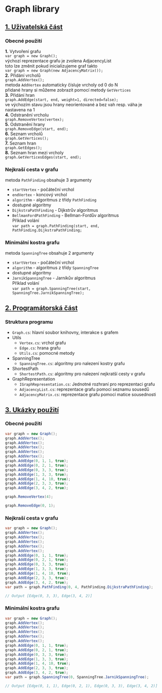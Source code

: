 ﻿# Graph library

## [1. Uživatelská část](#1-uživatelská-část)

### Obecné použití

**1.** Vytvoření grafu \
```var graph = new Graph();``` \
výchozí reprezentace grafu je zvolena AdjacencyList \
toto lze změnit pokud inicializujeme graf takto \
```var graph = new Graph(new AdjacencyMatrix());``` \
**2.** Přidání vrcholů \
```graph.AddVertex();``` \
metoda `AddVertex` automaticky čísluje vrcholy od 0 do N \
přidané hrany si můžeme zobrazit pomocí metody `GetVertices` \
**3.** Přidání hran \
```graph.AddEdge(start, end, weight=1, directed=false);``` \
ve výchozím stavu jsou hrany neorientované a bez vah resp. váha je nastavena na 1 \
**4.** Odstranění vrcholu \
```graph.RemoveVertex(vertex);``` \
**5.** Odstranění hrany \
```graph.RemoveEdge(start, end);``` \
**6.** Seznam vrcholů \
```graph.GetVertices();``` \
**7.** Seznam hran \
```graph.GetEdges();``` \
**8.** Seznam hran mezi vrcholy \
```graph.GetVerticesEdges(start, end);```
### Nejkraší cesta v grafu

metoda `PathFinding` obsahuje 3 argumenty

- `startVertex` - počáteční vrchol
- `endVertex` - koncový vrchol
- `algorithm` - algoritmus z třídy `PathFinding`
- dostupné algoritmy
- `DijkstraPathFinding` - Dijkstrův algoritmus 
- `BellmanFordPathFinding` - Bellman-Fordův algoritmus \
  Příklad volání \
  ```var path = graph.PathFinding(start, end, PathFinding.DijkstraPathFinding;```

### Minimální kostra grafu

metoda `SpanningTree` obsahuje 2 argumenty 

- `startVertex` - počáteční vrchol
- `algorithm` - algoritmus z třídy `SpanningTree`
- dostupné algoritmy
- `JarnikSpanningTree` - Jarníkův algoritmus \
  Příklad volání \
  ```var path = graph.SpanningTree(start, SpanningTree.JarnikSpanningTree);```

## [2. Programátorská část](#2-programátorská-část)

### Struktura programu

- `Graph.cs`: hlavní soubor knihovny, interakce s grafem
- Utils
    - `Vertex.cs`: vrchol grafu
    - `Edge.cs`: hrana grafu
    - `Utils.cs`: pomocné metody
- SpanningTree
    - `SpanningTree.cs`: algoritmy pro nalezení kostry grafu
- ShortestPath
    - `ShortestPath.cs`: algoritmy pro nalezení nejkratší cesty v grafu
- GraphRepresentation
    - `IGraphRepresentation.cs`: Jednotné rozhraní pro reprezentaci grafu
    - `AdjacencyList.cs`: reprezentace grafu pomocí seznamu sousedů
    - `AdjacencyMatrix.cs`: reprezentace grafu pomocí matice sousednosti

## [3. Ukázky použití](#3-ukázky-použití)

### Obecné použití

```csharp
var graph = new Graph();
graph.AddVertex();
graph.AddVertex();
graph.AddVertex();
graph.AddVertex();
graph.AddVertex();
graph.AddEdge(0, 1, 1, true);
graph.AddEdge(0, 2, 1, true);
graph.AddEdge(0, 3, 3, true);
graph.AddEdge(1, 3, 3, true);
graph.AddEdge(1, 4, 10, true);
graph.AddEdge(2, 3, 3, true);
graph.AddEdge(3, 4, 2, true);
```
```csharp
graph.RemoveVertex(4);
```
```csharp
graph.RemoveEdge(0, 1);
```
### Nejkraší cesta v grafu

```csharp
var graph = new Graph();
graph.AddVertex();
graph.AddVertex();
graph.AddVertex();
graph.AddVertex();
graph.AddVertex();
graph.AddEdge(0, 1, 1, true);
graph.AddEdge(0, 2, 1, true);
graph.AddEdge(0, 3, 3, true);
graph.AddEdge(1, 3, 3, true);
graph.AddEdge(1, 4, 10, true);
graph.AddEdge(2, 3, 3, true);
graph.AddEdge(3, 4, 2, true);
var path = graph.PathFinding(0, 4, PathFinding.DijkstraPathFinding);

// Output [Edge(0, 3, 3), Edge(3, 4, 2)]
```

### Minimální kostra grafu

```csharp
var graph = new Graph();
graph.AddVertex();
graph.AddVertex();
graph.AddVertex();
graph.AddVertex();
graph.AddVertex();
graph.AddEdge(0, 1, 1, true);
graph.AddEdge(0, 2, 1, true);
graph.AddEdge(0, 3, 3, true);
graph.AddEdge(1, 3, 3, true);
graph.AddEdge(1, 4, 10, true);
graph.AddEdge(2, 3, 3, true);
graph.AddEdge(3, 4, 2, true);
var path = graph.SpanningTree(0, SpanningTree.JarnikSpanningTree);

// Output [Edge(0, 1, 1), Edge(0, 2, 1), Edge(0, 3, 3), Edge(3, 4, 2)]
```